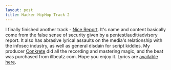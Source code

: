 ```yaml
---
layout: post
title: Hacker HipHop Track 2
---
```


I finally finished another track - [Nice Report](/downloads/nice_report.mp3).
It's name and content basically come from the false sense of security given
by a pentest/audit/advisory report. It also has abrasive lyrical assaults on
the media's relationship with the infosec industry, as well as general
disdain for script kiddies. My producer
[Conkrete](http://www.myspace.com/conkreteproduction) did all the recording
and mastering magic, and the beat was purchased from illbeatz.com.
Hope you enjoy it. Lyrics are [available here](/downloads/nice_report.txt).
